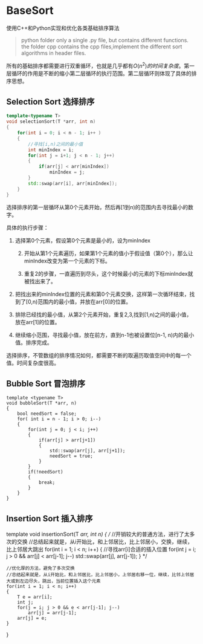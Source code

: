 # BaseSort
使用C++和Python实现和优化各类基础排序算法

>python folder only a single .py file, but contains different functions.
>the folder cpp contains the cpp files,implement the different sort algorithms in header files.



所有的基础排序都需要进行双重循环，也就是几乎都有$O(n^2)的时间复杂度$。第一层循环的作用是不断的缩小第二层循环的执行范围。第二层循环则体现了具体的排序思想。



## Selection Sort 选择排序


```cpp
template<typename T>
void selectionSort(T *arr, int n)
{
    for(int i = 0; i < n - 1; i++ )
    {
        //寻找[i,n)之间的最小值
        int minIndex = i;
        for(int j = i+1; j < n - 1; j++)
        {
            if(arr[j] < arr[minIndex])
                minIndex = j;
        }
        std::swap(arr[i], arr[minIndex]);
    }
}
```
选择排序的第一层循环从第0个元素开始，然后再[1到n)的范围内去寻找最小的数字。

具体的执行步骤：

1. 选择第0个元素，假设第0个元素是最小的，设为minIndex

    2. 开始从第1个元素遍历，如果第1个元素的值小于假设值（第0个），那么让minIndex改变为第一个元素的下标。

    3. 重复2的步骤，一直遍历到尽头，这个时候最小的元素的下标minIndex就被找出来了。

4. 把找出来的minIndex位置的元素和第0个元素交换，这样第一次循环结束，找到了[0,n)范围内的最小值，并放在arr[0]的位置。

5. 排除已经找的最小值，从第2个元素开始，重复2,3,找到[1,n)之间的最小值，放在arr[1]的位置。

6. 继续缩小范围，寻找最小值，放在前方，直到n-1也被设置位[n-1, n)内的最小值。排序完成。

选择排序，不管数组的排序情况如何，都需要不断的取遍历取值空间中的每一个值。时间复杂度很高。


## Bubble Sort 冒泡排序

```
template <typename T>
void bubbleSort(T *arr, n)
{
    bool needSort = false;
    for( int i = n - 1; i > 0; i--)
    {
        for(int j = 0; j < i; j++)
        {
            if(arr[j] > arr[j+1])
            {
                std::swap(arr[j], arr[j+1]);
                needSort = true;
            }
        }
        if(!needSort)
        {
            break;
        }
    }
}
```

## Insertion Sort 插入排序
template <typename T>
void insertionSort(T *arr, int n)
{
    /*
    //开销较大的普通方法，进行了太多次的交换
    //总结起来就是，从i开始比，和上邻居比，比上邻居小，交换，继续，比上邻居大跳出
    for(int i = 1; i < n; i++)
    {
        //寻找arr[i]合适的插入位置
        for(int j = i; j > 0 && arr[j] < arr[j-1]; j--)
            std::swap(arr[j], arr[j-1]);
    }
     */

    //优化厚的方法，避免了多次交换
    //总结起来就是，从i开始比，和上邻居比，比上邻居小，上邻居右移一位，继续，比邻上邻居大或到左边尽头，跳出，当前位置插入这个元素
    for(int i = 1; i < n; i++)
    {
        T e = arr[i];
        int j;
        for(j = i; j > 0 && e < arr[j-1]; j--)
            arr[j] = arr[j-1];
        arr[j] = e;
    }

}